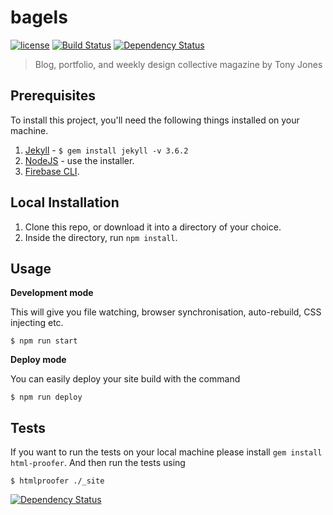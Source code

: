 # bagels

[![license][license-image]][license-url] [![Build Status][travis-image]][travis-url] [![Dependency Status][dependencyci-image]][dependencyci-url]

> Blog, portfolio, and weekly design collective magazine by Tony Jones

## Prerequisites

To install this project, you'll need the following things installed on your machine.

1. [Jekyll](http://jekyllrb.com/) - `$ gem install jekyll -v 3.6.2`
2. [NodeJS](http://nodejs.org) - use the installer.
3. [Firebase CLI](https://github.com/firebase/firebase-tools).

## Local Installation

1. Clone this repo, or download it into a directory of your choice.
2. Inside the directory, run `npm install`.

## Usage

**Development mode**

This will give you file watching, browser synchronisation, auto-rebuild, CSS injecting etc.

```shell
$ npm run start
```

**Deploy mode**

You can easily deploy your site build with the command
```shell
$ npm run deploy
```

## Tests

If you want to run the tests on your local machine please install `gem install html-proofer`. And then run the tests using
```shell
$ htmlproofer ./_site
```
<a href='https://dependencyci.com/github/tony-jones/bagels'><img src='https://dependencyci.com/github/tony-jones/bagels/badge' alt='Dependency Status' /></a>

[license-image]: https://img.shields.io/badge/license-ISC-blue.svg
[license-url]: https://github.com/tony-jones/bagels/blob/develop/LICENSE
[travis-image]: https://travis-ci.org/tony-jones/bagels.svg?branch=develop
[travis-url]: https://travis-ci.org/tony-jones/bagels
[dependencyci-image]: https://dependencyci.com/github/tony-jones/bagels/badge
[dependencyci-url]: https://dependencyci.com/github/tony-jones/bagels
